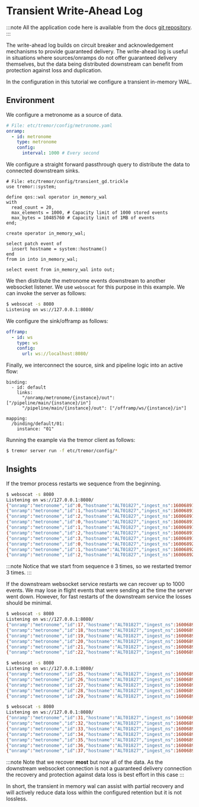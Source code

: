 # Transient Write-Ahead Log

:::note
All the application code here is available from the docs [git repository](__GIT__).
:::

The write-ahead log builds on circuit breaker and acknowledgement mechanisms to
provide guaranteed delivery. The write-ahead log is useful in situations
where sources/onramps do not offer guaranteed delivery themselves, but the data being distributed downstream can benefit from protection against loss and duplication.

In the configuration in this tutorial we configure a transient in-memory WAL.

## Environment

We configure a metronome as a source of data.

```yaml
# File: etc/tremor/config/metronome.yaml
onramp:
  - id: metronome
    type: metronome
    config:
      interval: 1000 # Every second
```

We configure a straight forward passthrough query to distribute
the data to connected downstream sinks.

```trickle
# File: etc/tremor/config/transient_gd.trickle
use tremor::system;

define qos::wal operator in_memory_wal
with
  read_count = 20,
  max_elements = 1000, # Capacity limit of 1000 stored events
  max_bytes = 10485760 # Capacity limit of 1MB of events
end;

create operator in_memory_wal;

select patch event of
  insert hostname = system::hostname()
end
from in into in_memory_wal;

select event from in_memory_wal into out;
```

We then distribute the metronome events downstream to another websocket
listener. We use `websocat` for this purpose in this example. We can invoke
the server as follows:

```bash
$ websocat -s 8080
Listening on ws://127.0.0.1:8080/
```

We configure the sink/offramp as follows:

```yaml
offramp:
  - id: ws
    type: ws
    config:
      url: ws://localhost:8080/
```

Finally, we interconnect the source, sink and pipeline logic into
an active flow:

```
binding:
  - id: default
    links:
      "/onramp/metronome/{instance}/out": ["/pipeline/main/{instance}/in"]
      "/pipeline/main/{instance}/out": ["/offramp/ws/{instance}/in"]

mapping:
  /binding/default/01:
    instance: "01"
```

Running the example via the tremor client as follows:

```bash
$ tremor server run -f etc/tremor/config/*
```

## Insights

If the tremor process restarts we sequence from the beginning.

```bash
$ websocat -s 8080
Listening on ws://127.0.0.1:8080/
{"onramp":"metronome","id":0,"hostname":"ALT01827","ingest_ns":1600689100122526000}
{"onramp":"metronome","id":1,"hostname":"ALT01827","ingest_ns":1600689101122912000}
{"onramp":"metronome","id":2,"hostname":"ALT01827","ingest_ns":1600689102124688000}
{"onramp":"metronome","id":0,"hostname":"ALT01827","ingest_ns":1600689104854927000}
{"onramp":"metronome","id":1,"hostname":"ALT01827","ingest_ns":1600689105855314000}
{"onramp":"metronome","id":2,"hostname":"ALT01827","ingest_ns":1600689106855645000}
{"onramp":"metronome","id":3,"hostname":"ALT01827","ingest_ns":1600689107856271000}
{"onramp":"metronome","id":0,"hostname":"ALT01827","ingest_ns":1600689202887145000}
{"onramp":"metronome","id":1,"hostname":"ALT01827","ingest_ns":1600689203888395000}
{"onramp":"metronome","id":2,"hostname":"ALT01827","ingest_ns":1600689204889220000}
```

:::note
Notice that we start from sequence `0` 3 times, so we restarted tremor 3 times.
:::

If the downstream websocket service restarts we can recover up to 1000 events. We may lose in flight events that were sending at the time the server went down. However, for fast restarts of the downstream service the losses should be minimal.

```bash
$ websocat -s 8080
Listening on ws://127.0.0.1:8080/
{"onramp":"metronome","id":17,"hostname":"ALT01827","ingest_ns":1600689219933167000}
{"onramp":"metronome","id":18,"hostname":"ALT01827","ingest_ns":1600689220936343000}
{"onramp":"metronome","id":19,"hostname":"ALT01827","ingest_ns":1600689221937353000}
{"onramp":"metronome","id":20,"hostname":"ALT01827","ingest_ns":1600689222942518000}
{"onramp":"metronome","id":21,"hostname":"ALT01827","ingest_ns":1600689223945736000}
{"onramp":"metronome","id":22,"hostname":"ALT01827","ingest_ns":1600689224949145000}

$ websocat -s 8080
Listening on ws://127.0.0.1:8080/
{"onramp":"metronome","id":25,"hostname":"ALT01827","ingest_ns":1600689227960081000}
{"onramp":"metronome","id":26,"hostname":"ALT01827","ingest_ns":1600689228960247000}
{"onramp":"metronome","id":27,"hostname":"ALT01827","ingest_ns":1600689229960449000}
{"onramp":"metronome","id":28,"hostname":"ALT01827","ingest_ns":1600689230962355000}
{"onramp":"metronome","id":29,"hostname":"ALT01827","ingest_ns":1600689231962934000}

$ websocat -s 8080
Listening on ws://127.0.0.1:8080/
{"onramp":"metronome","id":31,"hostname":"ALT01827","ingest_ns":1600689233968332000}
{"onramp":"metronome","id":32,"hostname":"ALT01827","ingest_ns":1600689234973058000}
{"onramp":"metronome","id":33,"hostname":"ALT01827","ingest_ns":1600689235974217000}
{"onramp":"metronome","id":34,"hostname":"ALT01827","ingest_ns":1600689236975746000}
{"onramp":"metronome","id":35,"hostname":"ALT01827","ingest_ns":1600689237976774000}
{"onramp":"metronome","id":36,"hostname":"ALT01827","ingest_ns":1600689238980380000}
{"onramp":"metronome","id":37,"hostname":"ALT01827","ingest_ns":1600689239985447000}
```

:::note
Note that we recover **most** but now all of the data. As the downstream websocket connection is not a guaranteed delivery connection the recovery and protection against data loss is best effort in this case
:::

In short, the transient in memory wal can assist with partial recovery and
will actively reduce data loss within the configured retention but it is
not lossless.
